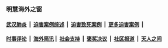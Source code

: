 
### 明慧海外之窗

####  [武汉肺炎](indexes/365.md?t=03141400) &nbsp;|&nbsp;  [迫害案例综述](indexes/328.md?t=03141400) &nbsp;|&nbsp; [迫害致死案例](indexes/277.md?t=03141400)  &nbsp;|&nbsp; [更多迫害案例](indexes/81.md?t=03141400)  &nbsp;|&nbsp; 
####  [时事评论](indexes/19.md?t=03141400) &nbsp;|&nbsp; [海外简讯](indexes/245.md?t=03141400)&nbsp;|&nbsp;  [社会支持](indexes/140.md?t=03141400) &nbsp;|&nbsp; [褒奖决议](indexes/282.md?t=03141400) &nbsp;|&nbsp; [社区报道](indexes/91.md?t=03141400)  &nbsp;|&nbsp; [天人之间](indexes/78.md?t=03141400) 

